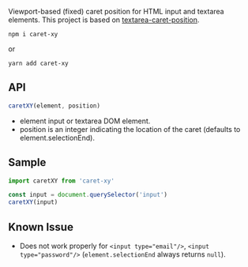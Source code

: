 Viewport-based (fixed) caret position for HTML input and textarea elements. This project is based on [textarea-caret-position](https://github.com/component/textarea-caret-position).

```
npm i caret-xy
```

or

```
yarn add caret-xy
```

## API

```javascript
caretXY(element, position)
```

- element input or textarea DOM element.
- position is an integer indicating the location of the caret (defaults to element.selectionEnd).

## Sample

```javascript
import caretXY from 'caret-xy'

const input = document.querySelector('input')
caretXY(input)
```

## Known Issue

- Does not work properly for `<input type="email"/>`, `<input type="password"/>` (`element.selectionEnd` always returns `null`).
